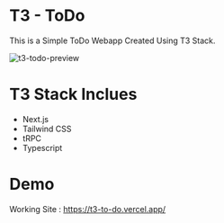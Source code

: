 # T3 - ToDo

This is a Simple ToDo Webapp Created Using T3 Stack.

![t3-todo-preview](https://user-images.githubusercontent.com/75238302/210564132-9e0cb4de-0697-4022-bbe7-69613009a091.png)

# T3 Stack Inclues

- Next.js
- Tailwind CSS
- tRPC
- Typescript

# Demo

Working Site : https://t3-to-do.vercel.app/
